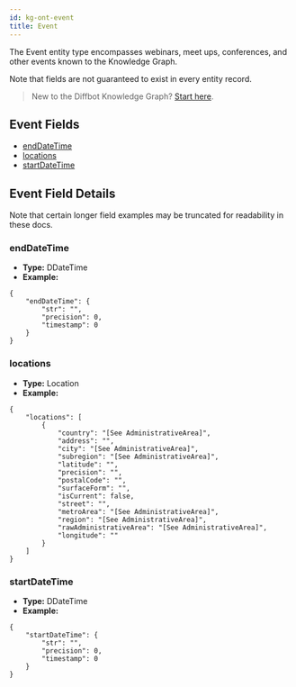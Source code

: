 ```yaml
---
id: kg-ont-event
title: Event
---
```


The Event entity type encompasses webinars, meet ups, conferences, and other events known to the Knowledge Graph. 

Note that fields are not guaranteed to exist in every entity record.

>New to the Diffbot Knowledge Graph? [Start here](dql-quickstart).

## Event Fields
* [endDateTime](#enddatetime) 
* [locations](#locations) 
* [startDateTime](#startdatetime) 

## Event Field Details
Note that certain longer field examples may be truncated for readability in these docs. 

### endDateTime
  
* **Type:** DDateTime
* **Example:**
```
{
	"endDateTime": {
		"str": "",
		"precision": 0,
		"timestamp": 0
	}
}
```
### locations
  
* **Type:** Location
* **Example:**
```
{
	"locations": [
		{
			"country": "[See AdministrativeArea]",
			"address": "",
			"city": "[See AdministrativeArea]",
			"subregion": "[See AdministrativeArea]",
			"latitude": "",
			"precision": "",
			"postalCode": "",
			"surfaceForm": "",
			"isCurrent": false,
			"street": "",
			"metroArea": "[See AdministrativeArea]",
			"region": "[See AdministrativeArea]",
			"rawAdministrativeArea": "[See AdministrativeArea]",
			"longitude": ""
		}
	]
}
```
### startDateTime
  
* **Type:** DDateTime
* **Example:**
```
{
	"startDateTime": {
		"str": "",
		"precision": 0,
		"timestamp": 0
	}
}
```
